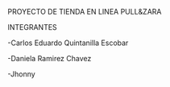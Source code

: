 PROYECTO DE TIENDA EN LINEA PULL&ZARA

INTEGRANTES

-Carlos Eduardo Quintanilla Escobar

-Daniela Ramirez Chavez

-Jhonny 
